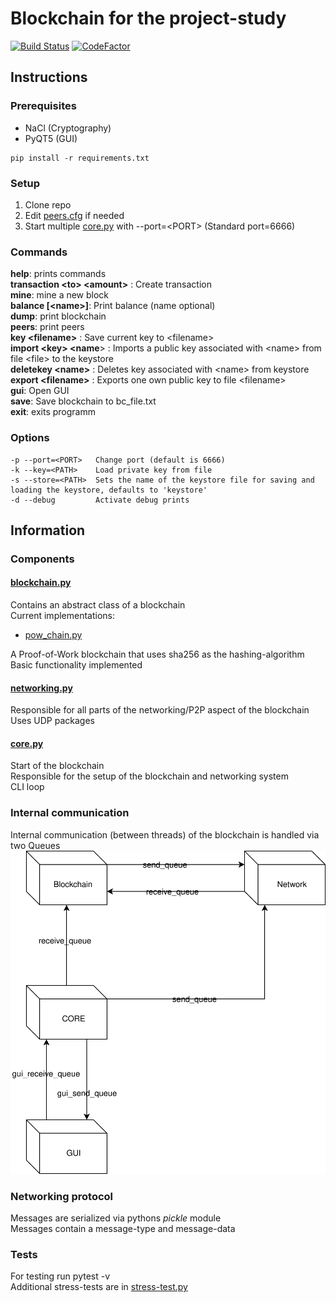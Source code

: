 # Blockchain for the project-study

[![Build Status](https://travis-ci.org/McSido/oth-chain.svg?branch=master)](https://travis-ci.org/McSido/oth-chain)
[![CodeFactor](https://www.codefactor.io/repository/github/mcsido/oth-chain/badge)](https://www.codefactor.io/repository/github/mcsido/oth-chain)

## Instructions

### Prerequisites

* NaCl (Cryptography)
* PyQT5 (GUI)

```
pip install -r requirements.txt
```

### Setup

1. Clone repo
2. Edit [peers.cfg](./peers.cfg) if needed
3. Start multiple [core.py](./core.py) with --port=\<PORT> (Standard port=6666)

### Commands

**help**: prints commands\
**transaction \<to> \<amount>** : Create transaction \
**mine**: mine a new block \
**balance [\<name>]**: Print balance (name optional) \
**dump**: print blockchain \
**peers**: print peers \
**key \<filename>** : Save current key to \<filename>\
**import \<key> \<name**> : Imports a public key associated with \<name> from file \<file> to the keystore\
**deletekey \<name>** : Deletes key associated with \<name> from keystore\
**export \<filename>** : Exports one own public key to file \<filename>\
**gui**: Open GUI\
**save**: Save blockchain to bc_file.txt\
**exit**: exits programm

### Options

```
-p --port=<PORT>   Change port (default is 6666)
-k --key=<PATH>    Load private key from file
-s --store=<PATH>  Sets the name of the keystore file for saving and loading the keystore, defaults to 'keystore'
-d --debug         Activate debug prints
```

## Information

### Components

#### [blockchain.py](./blockchain.py)

Contains an abstract class of a blockchain \
Current implementations:

* [pow_chain.py](./pow_chain.py)

A Proof-of-Work blockchain that uses sha256 as the hashing-algorithm \
Basic functionality implemented

#### [networking.py](./networking.py)

Responsible for all parts of the networking/P2P aspect of the blockchain \
Uses UDP packages

#### [core.py](./core.py)

Start of the blockchain \
Responsible for the setup of the blockchain and networking system \
CLI loop

### Internal communication

Internal communication (between threads) of the blockchain is handled via two Queues \
<img src="./documentation/Blockchain_internal.svg">

### Networking protocol

Messages are serialized via pythons _pickle_ module \
Messages contain a message-type and message-data

### Tests

For testing run pytest -v\
Additional stress-tests are in  [stress-test.py](./stress-test.py)
